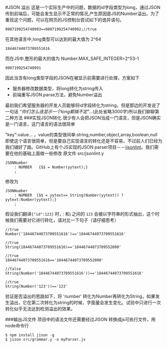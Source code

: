 #JSON 溢出
这是一个实际生产中的问题，数据的id字段类型为long，通过JSON传到前端后，可能会发生显示不正常的情况,产生原因是JS的Number溢出。为了重现这个问题，可以在网页的JS控制台尝试如下的诡异语句。
````
9007199254740993==9007199254740992;//true
````

在其他语言中,long类型可以达到的最大值为 2^64

`18446744073709551616`

而在JS中,整形的最大的值为 Number.MAX_SAFE_INTEGER=2^53-1

`9007199254740991`

因此当含有long类型字段的JSON在被显示前需要进行处理，方案如下

* 服务器修改数据类型，将long转化为string传入
* 前端重写JSON.parse方法，避免Number溢出

最初我们希望服务器的开发人员能够将id字段转化为string，但是那边的开发说了一句话 *“你们怎么连显示一个long都搞不定”...*(此处省略3000字)所以我们聊聊第二种方法
###实现JSON转化
很少有人会把JSON当成一门语言，但是JSON确实是一门语言，这门语言的语法很简单 

"key":value... ，value的类型很间单:string,number,object,array,boolean,null
即使这个语言很简单，但是要自己实现语言的转化还是不容易，不过前人们已经为我们铺好了路。GitHub上有个JS实现的JSON parser项目－－[jisonlint](https://github.com/zaach/jsonlint)。我们需要在他的基础上面做一些修改
原文件 src/jsonlint.y

````
JSONNumber
    : NUMBER   {$$ = Number(yytext);}
    ;

````
修改为

````
JSONNumber
    : NUMBER  {$$ = yytext== String(Number(yytext)) ? yytext:Number(yytext);}
    ;

````

假设我们翻译`{"id":123}` 时，`：`和`｝`之间的 `123` 会被以字符串的形式抽出，这个时候我们需要对它进行转化，请对比一下句子（请仔细思考）

````
//true
Number('18446744073709551616')=='18446744073709551616' 

//true
String(18446744073709551616)=='18446744073709552000' 

//true
18446744073709551616=='18446744073709552000' 

//false
String(Number('18446744073709551616'))=='18446744073709551616' 

//true
String(Number('123'))=='123'
````
验证是否溢出的思路如下，将 'number' 转化为Number再转化为String，如果发生溢出，它在第二次转化为string的时候，字面量会发生变化。试验中只进行一次转化似乎无法达到检测溢出的效果。

###输出JS文件
项目中的语法文件还需要经过JISON 转换成js可执行文件，用node命令行

````
$ npm install jison -g
$ jison src/grammar.y -o myParser.js

````










